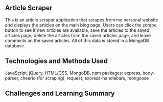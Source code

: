 ## Article Scraper

This is an article scraper application that scrapes from my personal website and displays the articles on the main blog page. Users can click the scrape button to see if new articles are available, save the articles to the saved articles page, delete the articles from the saved articles page, and leave comments on the saved articles. All of this data is stored in a MongoDB database. 

## Technologies and Methods Used

JavaScript, jQuery, HTML/CSS, MongoDB, npm packages: express, body-parser, cheerio (for scraping), request, express-handlebars, mongoose

## Challenges and Learning Summary